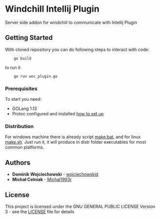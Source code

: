 <!--- [![pipeline status](https://gitlab.com/wojciechowskid/wncplugin/badges/master/pipeline.svg)](https://gitlab.com/wojciechowskid/wncplugin-serveraddon/pipelines/latest) --->
<!--- [![report](https://goreportcard.com/badge/gitlab.com/wojciechowskid/wncplugin-serveraddon)](https://goreportcard.com/report/gitlab.com/wojciechowskid/wncplugin-serveraddon) --->

# Windchill Intellij Plugin

Server side addon for windchill to communicate with Intellij Plugin

## Getting Started

With cloned repository you can do following steps to interact with code:
````
    go build
````

to run it 
````
    go run wnc_plugin.go
````

### Prerequisites

To start you need:
* GOLang 1.13
* Protoc configured and installed [how to set up](https://developers.google.com/protocol-buffers/docs/gotutorial)

### Distribution

For windows machine there is already script [make.bat](make.bat), and for linux [make.sh](make.sh). Just run it, it will produce in distr folder executables for most common platforms.

## Authors

* **Dominik Wojciechowski** - [wojciechowskid](https://gitlab.com/wojciechowskid)
* **Michał Celniak** - [Michal1993r](https://gitlab.com/Michal1993r)

## License

This project is licensed under the GNU GENERAL PUBLIC LICENSE Version 3 - see the [LICENSE](LICENSE) file for details
